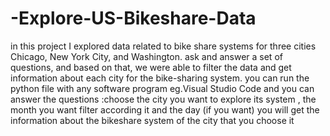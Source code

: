 # -Explore-US-Bikeshare-Data
in this project I explored data related to bike share systems for three cities Chicago, New York City, and Washington.
ask and answer a set of questions, and based on that, we were able to filter the data and get information about each city for the bike-sharing system.
you can run the python file with any software program eg.Visual Studio Code 
and you can answer the questions :choose the city you want to explore its system , the month you want filter according it  and the day (if you want)
you will get the information about the bikeshare system of the city that you choose it 
